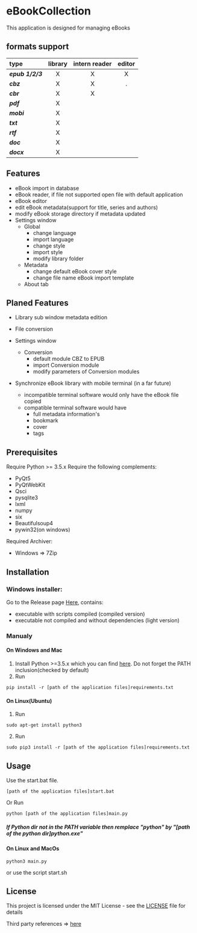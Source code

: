 # eBookCollection
This application is designed for managing eBooks

## formats support
|**type**|**library**|**intern reader**|**editor**|
|:---|:---:|:---:|:---:|
|***epub 1/2/3***|X|X|X|
|***cbz***|X|X|.|
|***cbr***|X|X||
|***pdf***|X|||
|***mobi***|X|||
|***txt***|X|||
|***rtf***|X|||
|***doc***|X|||
|***docx***|X|||

## Features
- eBook import in database
- eBook reader, if file not supported open file with default application
- eBook editor
- edit eBook metadata(support for title, series and authors)
- modify eBook storage directory if metadata updated
- Settings window
    - Global
        - change language
        - import language
        - change style
        - import style
        - modify library folder
    - Metadata
        - change default eBook cover style
        - change file name eBook import template
    - About tab

## Planed Features
- Library sub window metadata edition
- File conversion
- Settings window
    - Conversion
        - default module CBZ to EPUB
        - import Conversion module
        - modify parameters of Conversion modules

- Synchronize eBook library with mobile terminal (in a far future)
    - incompatible terminal software would only have the eBook file copied
    - compatible terminal software would have
        - full metadata information's
        - bookmark
        - cover
        - tags


## Prerequisites

Require Python >= 3.5.x
Require the following complements:
- PyQt5
- PyQtWebKit
- Qsci
- pysqlite3
- lxml
- numpy
- six
- Beautifulsoup4
- pywin32(on windows)

Required Archiver:
- Windows => 7Zip

## Installation
### Windows installer: 
Go to the Release page [Here](https://github.com/LordKBX/EbookCollection/releases), contains:
- executable with scripts compiled (compiled version) 
- executable not compiled and without dependencies (light version)

### Manualy
#### On Windows and Mac
1. Install Python >=3.5.x which you can find [here](https://www.python.org/downloads/ "Python Download Link"). Do not forget the PATH inclusion(checked by default)
2. Run
```
pip install -r [path of the application files]requirements.txt
```
#### On Linux(Ubuntu)
1. Run 
```
sudo apt-get install python3
```
2. Run
```
sudo pip3 install -r [path of the application files]requirements.txt
```

## Usage
Use the start.bat file. 
```
[path of the application files]start.bat
```
Or Run
```
python [path of the application files]main.py
```
##### If Python dir not in the PATH variable then remplace "python" by "[path of the python dir]python.exe"


#### On Linux and MacOs
```
python3 main.py
```
or use the script start.sh

## License

This project is licensed under the MIT License - see the [LICENSE](LICENSE) file for details

Third party references => [here](./README-third_party.md)